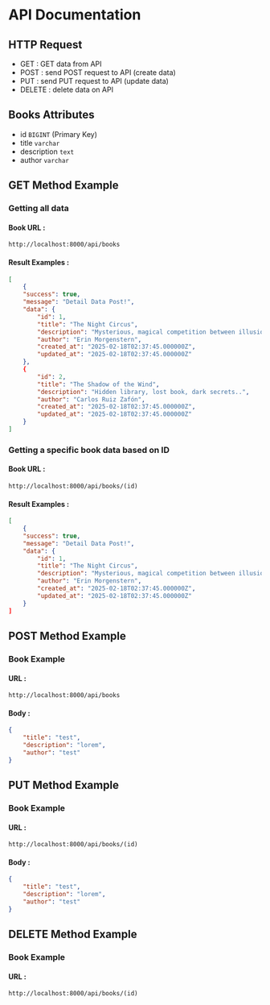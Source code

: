 # API Documentation
## HTTP Request
- GET : GET data from API
- POST : send POST request to API (create data)
- PUT : send PUT request to API (update data)
- DELETE : delete data on API
## Books Attributes
- id `BIGINT` (Primary Key)
- title `varchar`
- description `text`
- author `varchar`
## GET Method Example
### Getting all data
#### Book URL : 
```
http://localhost:8000/api/books
```
#### Result Examples :
```json
[
    {
    "success": true,
    "message": "Detail Data Post!",
    "data": {
        "id": 1,
        "title": "The Night Circus",
        "description": "Mysterious, magical competition between illusionists.",
        "author": "Erin Morgenstern",
        "created_at": "2025-02-18T02:37:45.000000Z",
        "updated_at": "2025-02-18T02:37:45.000000Z"
    },
    {
        "id": 2,
        "title": "The Shadow of the Wind",
        "description": "Hidden library, lost book, dark secrets..",
        "author": "Carlos Ruiz Zafón",
        "created_at": "2025-02-18T02:37:45.000000Z",
        "updated_at": "2025-02-18T02:37:45.000000Z"
    }
]
```
### Getting a specific book data based on ID
#### Book URL : 
```
http://localhost:8000/api/books/(id)
```
#### Result Examples :
```json
[
    {
    "success": true,
    "message": "Detail Data Post!",
    "data": {
        "id": 1,
        "title": "The Night Circus",
        "description": "Mysterious, magical competition between illusionists.",
        "author": "Erin Morgenstern",
        "created_at": "2025-02-18T02:37:45.000000Z",
        "updated_at": "2025-02-18T02:37:45.000000Z"
    }
]
```
## POST Method Example
### Book Example
#### URL :
```
http://localhost:8000/api/books
```
#### Body :
```json
{
    "title": "test",
    "description": "lorem",
    "author": "test"
}
```
## PUT Method Example
### Book Example
#### URL :
```
http://localhost:8000/api/books/(id)
```
#### Body :
```json
{
    "title": "test",
    "description": "lorem",
    "author": "test"
}
```
## DELETE Method Example
### Book Example
#### URL :
```
http://localhost:8000/api/books/(id)
```
